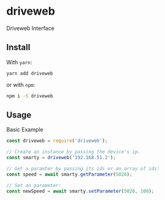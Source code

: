 # driveweb
Driveweb Interface

## Install
With ```yarn```:
```
yarn add driveweb
```
or with `npm`:
```bash
npm i -S driveweb
```

## Usage
Basic Example
```js
const driveweb = require('driveweb');

// Create an instance by passing the device's ip.
const smarty = driveweb('192.168.51.2');

// Get a paramter by passing its ids or an array of ids:
const speed = await smarty.getParameter(5026);

// Set an parameter:
const newSpeed = await smarty.setParameter(5026, 100);
```
